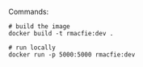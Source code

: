 Commands:

    # build the image
    docker build -t rmacfie:dev .

    # run locally
    docker run -p 5000:5000 rmacfie:dev

